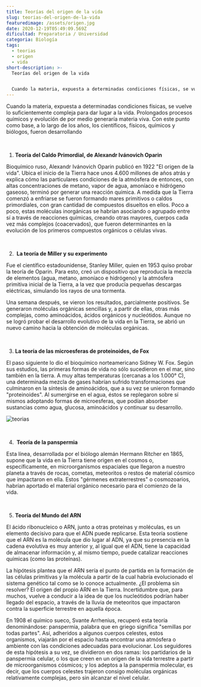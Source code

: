 ```yaml
---
title: Teorías del origen de la vida
slug: teorias-del-origen-de-la-vida
featuredimage: /assets/origen.jpg
date: 2020-12-19T05:49:09.569Z
dificultad: Preparatoria / Universidad
categoria: Biología
tags:
  - teorias
  - origen
  - vida
short-description: >-
  Teorías del origen de la vida


  Cuando la materia, expuesta a determinadas condiciones físicas, se vuelve lo suficientemente compleja para dar lugar a la vida.
---
```

Cuando la materia, expuesta a determinadas condiciones físicas, se vuelve lo suficientemente compleja para dar lugar a la vida. Prolongados procesos químicos y evolución de por medio generaría materia viva. Con este punto como base, a lo largo de los años, los científicos, físicos, químicos y biólogos, fueron desarrollando

</br>

1. **Teoría del Caldo Primordial, de Alexandr Ivánovich Oparin**

Bioquímico ruso, Alexandr Ivánovich Oparin publicó en 1922 "El origen de la vida". Ubica el inicio de la Tierra hace unos 4.600 millones de años atrás y explica cómo las particulares condiciones de la atmósfera de entonces, con altas concentraciones de metano, vapor de agua, amoníaco e hidrógeno gaseoso, terminó por generar una reacción química. A medida que la Tierra comenzó a enfriarse se fueron formando mares primitivos o caldos primordiales, con gran cantidad de compuestos disueltos en ellos. Poco a poco, estas moléculas inorgánicas se habrían asociando o agrupado entre sí a través de reacciones químicas, creando otras mayores, cuerpos cada vez más complejos (coacervados), que fueron determinantes en la evolución de los primeros compuestos orgánicos o células vivas.

</br>

2.  **La teoría de Miller y su experimento**

Fue el científico estadounidense, Stanley Miller, quien en 1953 quiso probar la teoría de Oparin. Para esto, creó un dispositivo que reproducía la mezcla de elementos (agua, metano, amoníaco e hidrógeno) y la atmósfera primitiva inicial de la Tierra, a la vez que producía pequeñas descargas eléctricas, simulando los rayos de una tormenta.



Una semana después, se vieron los resultados, parcialmente positivos. Se generaron moléculas orgánicas sencillas y, a partir de ellas, otras más complejas, como aminoácidos, ácidos orgánicos y nucleótidos. Aunque no se logró probar el desarrollo evolutivo de la vida en la Tierra, se abrió un nuevo camino hacia la obtención de moléculas orgánicas.

</br>

3. **La teoría de las microesferas de proteinoides, de Fox**

El paso siguiente lo dio el bioquímico norteamericano Sidney W. Fox. Según sus estudios, las primeras formas de vida no sólo sucedieron en el mar, sino también en la tierra. A muy altas temperaturas (cercanas a los 1.000° C), una determinada mezcla de gases habrían sufrido transformaciones que culminaron en la síntesis de aminoácidos, que a su vez se unieron formando "proteinoides". Al sumergirse en el agua, éstos se replegaron sobre sí mismos adoptando formas de microesferas, que podían absorber sustancias como agua, glucosa, aminoácidos y continuar su desarrollo.

![teorias](/assets/teroias.jpg "teorias")

</br>

4.  **Teoría de la panspermia**

Esta línea, desarrollada por el biólogo alemán Hermann Ritcher en 1865, supone que la vida en la Tierra tiene origen en el cosmos o, específicamente, en microorganismos espaciales que llegaron a nuestro planeta a través de rocas, cometas, meteoritos o restos de material cósmico que impactaron en ella. Estos "gérmenes extraterrestres" o cosmozoarios, habrían aportado el material orgánico necesario para el comienzo de la vida.

</br>

5. **Teoría del Mundo del ARN**

El ácido ribonucleico o ARN, junto a otras proteínas y moléculas, es un elemento decisivo para que el ADN puede replicarse. Esta teoría sostiene que el ARN es la molécula que dio lugar al ADN, ya que su presencia en la cadena evolutiva es muy anterior y, al igual que el ADN, tiene la capacidad de almacenar información y, al mismo tiempo, puede catalizar reacciones químicas (como las proteínas).



La hipótesis plantea que el ARN sería el punto de partida en la formación de las células primitivas y la molécula a partir de la cual habría evolucionado el sistema genético tal como se lo conoce actualmente. ¿El problema sin resolver? El origen del propio ARN en la Tierra. Incertidumbre que, para muchos, vuelve a conducir a la idea de que los nucleótidos podrían haber llegado del espacio, a través de la lluvia de meteoritos que impactaron contra la superficie terrestre en aquella época.



En 1908 el químico sueco, Svante Arrhenius, recuperó esta teoría denominándose: panspermia, palabra que en griego significa "semillas por todas partes". Así, adheridos a algunos cuerpos celestes, estos organismos, viajarán por el espacio hasta encontrar una atmósfera o ambiente con las condiciones adecuadas para evolucionar. Los seguidores de esta hipótesis a su vez, se dividieron en dos ramas: los partidarios de la panspermia celular, o los que creen en un origen de la vida terrestre a partir de microorganismos cósmicos; y los adeptos a la panspermia molecular, es decir, que los cuerpos celestes trajeron consigo moléculas orgánicas relativamente complejas, pero sin alcanzar el nivel celular.